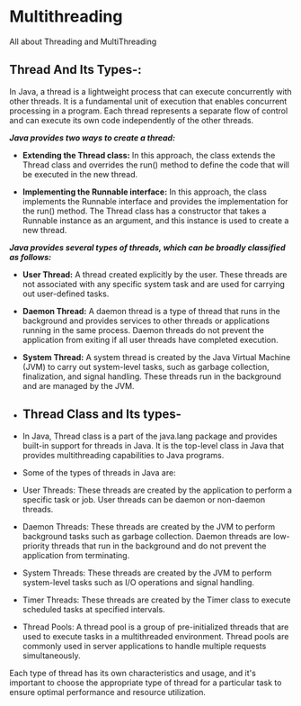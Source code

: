 # Multithreading
All about Threading and MultiThreading
## Thread And Its Types-:
In Java, a thread is a lightweight process that can execute concurrently with other threads. It is a fundamental unit of execution that enables concurrent processing in a program. Each thread represents a separate flow of control and can execute its own code independently of the other threads.

***Java provides two ways to create a thread:***

- **Extending the Thread class:** In this approach, the class extends the Thread class and overrides the run() method to define the code that will be executed in the new thread.

- **Implementing the Runnable interface:** In this approach, the class implements the Runnable interface and provides the implementation for the run() method. The Thread class has a constructor that takes a Runnable instance as an argument, and this instance is used to create a new thread.

***Java provides several types of threads, which can be broadly classified as follows:***

- **User Thread:** A thread created explicitly by the user. These threads are not associated with any specific system task and are used for carrying out user-defined tasks.

- **Daemon Thread:** A daemon thread is a type of thread that runs in the background and provides services to other threads or applications running in the same process. Daemon threads do not prevent the application from exiting if all user threads have completed execution.

- **System Thread:** A system thread is created by the Java Virtual Machine (JVM) to carry out system-level tasks, such as garbage collection, finalization, and signal handling. These threads run in the background and are managed by the JVM.

- ## Thread Class and Its types-
- In Java, Thread class is a part of the java.lang package and provides built-in support for threads in Java. It is the top-level class in Java that provides multithreading capabilities to Java programs.

- Some of the types of threads in Java are:

- User Threads: These threads are created by the application to perform a specific task or job. User threads can be daemon or non-daemon threads.

- Daemon Threads: These threads are created by the JVM to perform background tasks such as garbage collection. Daemon threads are low-priority threads that run in the background and do not prevent the application from terminating.

- System Threads: These threads are created by the JVM to perform system-level tasks such as I/O operations and signal handling.

- Timer Threads: These threads are created by the Timer class to execute scheduled tasks at specified intervals.

- Thread Pools: A thread pool is a group of pre-initialized threads that are used to execute tasks in a multithreaded environment. Thread pools are commonly used in server applications to handle multiple requests simultaneously.

Each type of thread has its own characteristics and usage, and it's important to choose the appropriate type of thread for a particular task to ensure optimal performance and resource utilization.
